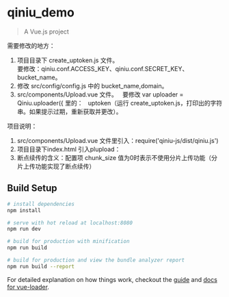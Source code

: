 # qiniu_demo

> A Vue.js project

需要修改的地方：    
1. 项目目录下 create_uptoken.js 文件。    
要修改：qiniu.conf.ACCESS_KEY、qiniu.conf.SECRET_KEY、bucket_name。
2. 修改 src/config/config.js 中的 bucket_name,domain。  
3. src/components/Upload.vue 文件。  
要修改 var uploader = Qiniu.uploader({ 里的：  
uptoken（运行 create_uptoken.js，打印出的字符串。如果提示过期，重新获取并更改）。

项目说明：  
1. src/components/Upload.vue 文件里引入：require('qiniu-js/dist/qiniu.js')  
2. 项目目录下index.html 引入plupload：<script src="http://cdn.staticfile.org/plupload/2.1.9/plupload.full.min.js"></script>  
3. 断点续传的含义：配置项 chunk_size 值为0时表示不使用分片上传功能（分片上传功能实现了断点续传）  

## Build Setup

``` bash
# install dependencies
npm install

# serve with hot reload at localhost:8080
npm run dev

# build for production with minification
npm run build

# build for production and view the bundle analyzer report
npm run build --report
```

For detailed explanation on how things work, checkout the [guide](http://vuejs-templates.github.io/webpack/) and [docs for vue-loader](http://vuejs.github.io/vue-loader).
